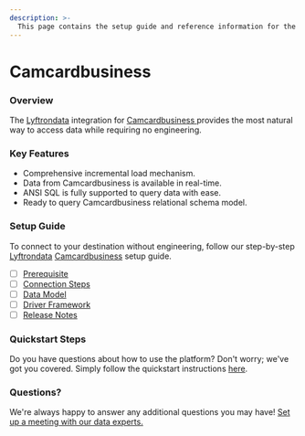 ```yaml
---
description: >-
  This page contains the setup guide and reference information for the Camcardbusiness source connector.
---
```


# Camcardbusiness

### Overview

The [Lyftrondata](https://www.lyftrondata.com/) integration for [Camcardbusiness](https://www.lyftrondata.com/integration/camcardbusiness/)[ ](https://www.lyftrondata.com/integration/camcardbusiness/)provides the most natural way to access data while requiring no engineering.

### Key Features

* Comprehensive incremental load mechanism.
* Data from Camcardbusiness is available in real-time.&#x20;
* ANSI SQL is fully supported to query data with ease.
* Ready to query Camcardbusiness relational schema model.

### Setup Guide

To connect to your destination without engineering, follow our step-by-step [Lyftrondata](https://www.lyftrondata.com/)  [Camcardbusiness](https://www.lyftrondata.com/integration/camcardbusiness/) setup guide.

* [ ] [Prerequisite](../../business-analytics/camcardbusiness/prerequisite.md)
* [ ] [Connection Steps](../../business-analytics/camcardbusiness/connection-steps.md)
* [ ] [Data Model](../../business-analytics/camcardbusiness/data-model/)
* [ ] [Driver Framework](../../business-analytics/camcardbusiness/driver-framework/)
* [ ] [Release Notes](../../business-analytics/camcardbusiness/release-notes.md)

### Quickstart Steps

Do you have questions about how to use the platform? Don't worry; we've got you covered. Simply follow the quickstart instructions [here](../../../quickstart-steps.md).

### Questions? <a href="#questions" id="questions"></a>

We're always happy to answer any additional questions you may have! [Set up a meeting with our data experts.](https://www.lyftrondata.com/book-a-meeting/)

